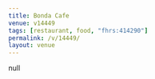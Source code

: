 ```yaml
---
title: Bonda Cafe
venue: v14449
tags: [restaurant, food, "fhrs:414290"]
permalink: /v/14449/
layout: venue
---
```

null